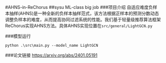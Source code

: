 #AHNS-in-ReChorus
##sysu ML-class big job
###项目介绍
自适应难度负样本抽样(AHNS)是一种全新的负样本抽样范式，该方法根据正样本的预测分数动态调整负样本的难度，从而提高协同过滤系统的性能。我们基于轻量级推荐算法框架ReChorus实现AHNS方法。具体AHNS实现位置在`src/general/LightGCN.py`

###模型运行
```
python .\src\main.py --model_name LightGCN
```
###论文链接
https://arxiv.org/abs/2401.05191
